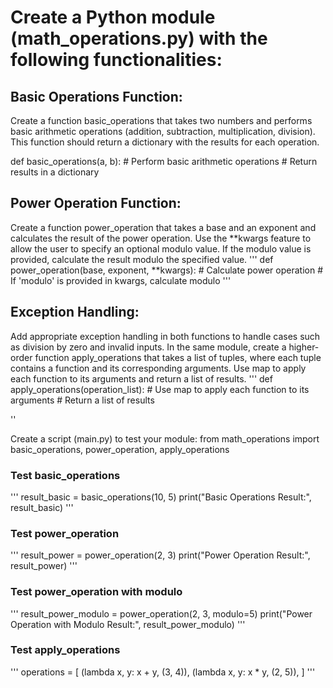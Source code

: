 # Create a Python module (math_operations.py) with the following functionalities:

## Basic Operations Function:

Create a function basic_operations that takes two numbers and performs basic arithmetic operations (addition, subtraction, multiplication, division). This function should return a dictionary with the results for each operation.

def basic_operations(a, b):
    # Perform basic arithmetic operations
    # Return results in a dictionary

## Power Operation Function:
Create a function power_operation that takes a base and an exponent and calculates the result of the power operation. Use the **kwargs feature to allow the user to specify an optional modulo value. If the modulo value is provided, calculate the result modulo the specified value.
'''
def power_operation(base, exponent, **kwargs):
    # Calculate power operation
    # If 'modulo' is provided in kwargs, calculate modulo
'''

## Exception Handling:
Add appropriate exception handling in both functions to handle cases such as division by zero and invalid inputs.
In the same module, create a higher-order function apply_operations that takes a list of tuples, where each tuple contains a function and its corresponding arguments. Use map to apply each function to its arguments and return a list of results.
'''
def apply_operations(operation_list):
    # Use map to apply each function to its arguments
    # Return a list of results

''

Create a script (main.py) to test your module:
from math_operations import basic_operations, power_operation, apply_operations

### Test basic_operations
'''
result_basic = basic_operations(10, 5)
print("Basic Operations Result:", result_basic)
'''
### Test power_operation
'''
result_power = power_operation(2, 3)
print("Power Operation Result:", result_power)
'''
### Test power_operation with modulo
'''
result_power_modulo = power_operation(2, 3, modulo=5)
print("Power Operation with Modulo Result:", result_power_modulo)
'''
### Test apply_operations
'''
operations = [
    (lambda x, y: x + y, (3, 4)),
    (lambda x, y: x * y, (2, 5)),
]
'''
